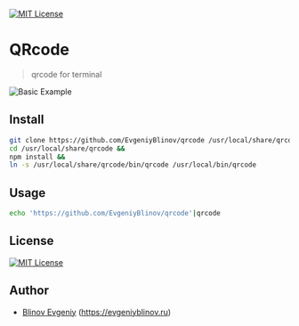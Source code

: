 [![MIT License][license-image]][license-url]

# QRcode
> qrcode for terminal

![Basic Example][basic-example-img]


## Install

```sh
git clone https://github.com/EvgeniyBlinov/qrcode /usr/local/share/qrcode &&
cd /usr/local/share/qrcode &&
npm install &&
ln -s /usr/local/share/qrcode/bin/qrcode /usr/local/bin/qrcode
```

## Usage

```sh
echo 'https://github.com/EvgeniyBlinov/qrcode'|qrcode
```

## License

[![MIT License][license-image]][license-url]

## Author

- [Blinov Evgeniy](mailto:evgeniy_blinov@mail.ru) (<https://evgeniyblinov.ru>)

[license-image]: http://img.shields.io/badge/license-MIT-blue.svg?style=flat
[license-url]: LICENSE
[basic-example-img]: https://raw.github.com/EvgeniyBlinov/qrcode/master/example.png
